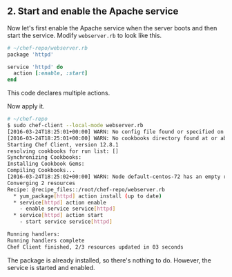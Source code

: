 ## 2. Start and enable the Apache service

Now let's first enable the Apache service when the server boots and then start the service. Modify <code class="file-path">webserver.rb</code> to look like this.

```ruby
# ~/chef-repo/webserver.rb
package 'httpd'

service 'httpd' do
  action [:enable, :start]
end
```

This code declares multiple actions.

Now apply it.

```bash
# ~/chef-repo
$ sudo chef-client --local-mode webserver.rb
[2016-03-24T18:25:01+00:00] WARN: No config file found or specified on command line, using command line options.
[2016-03-24T18:25:01+00:00] WARN: No cookbooks directory found at or above current directory.  Assuming /root/chef-repo.
Starting Chef Client, version 12.8.1
resolving cookbooks for run list: []
Synchronizing Cookbooks:
Installing Cookbook Gems:
Compiling Cookbooks...
[2016-03-24T18:25:02+00:00] WARN: Node default-centos-72 has an empty run list.
Converging 2 resources
Recipe: @recipe_files::/root/chef-repo/webserver.rb
  * yum_package[httpd] action install (up to date)
  * service[httpd] action enable
    - enable service service[httpd]
  * service[httpd] action start
    - start service service[httpd]

Running handlers:
Running handlers complete
Chef Client finished, 2/3 resources updated in 03 seconds
```

The package is already installed, so there's nothing to do. However, the service is started and enabled.
